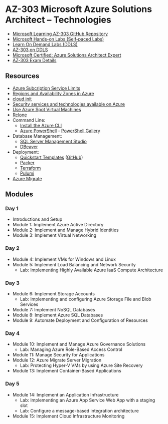 # AZ-303 Microsoft Azure Solutions Architect – Technologies

* [Microsoft Learning AZ-303 GitHub Repository](https://github.com/MicrosoftLearning/AZ-303-Microsoft-Azure-Architect-Technologies)
* [Microsoft Hands-on Labs (Self-paced Labs)](https://www.microsoft.com/handsonlabs/selfpacedlabs)
* [Learn On Demand Labs (DDLS)](https://ddls.learnondemand.net/)
* [AZ-303 on DDLS](https://www.ddls.com.au/courses/microsoft/azure/microsoft-az-303t00-microsoft-azure-architect-technologies/)
* [Microsoft Certified: Azure Solutions Architect Expert](https://docs.microsoft.com/en-us/learn/certifications/azure-solutions-architect/)
* [AZ-303 Exam Details](https://docs.microsoft.com/en-us/learn/certifications/exams/az-303)

## Resources

* [Azure Subcription Service Limits](https://docs.microsoft.com/en-us/azure/azure-resource-manager/management/azure-subscription-service-limits)
* [Regions and Availability Zones in Azure](https://docs.microsoft.com/en-us/azure/availability-zones/az-overview)
* [cloud init](https://cloud-init.io/)
* [Security services and technologies available on Azure](https://docs.microsoft.com/en-us/azure/security/fundamentals/services-technologies)
* [Use Azure Spot Virtual Machines](https://docs.microsoft.com/en-us/azure/virtual-machines/spot-vms)
* [Rclone](https://rclone.org/)
* Command Line:
  * [Install the Azure CLI](https://docs.microsoft.com/en-us/cli/azure/install-azure-cli)
  * [Azure PowerShell](https://docs.microsoft.com/en-us/powershell/azure/?view=azps-5.8.0) - [PowerShell Gallery](https://www.powershellgallery.com/)
* Database Management:
  * [SQL Server Management Studio](https://docs.microsoft.com/en-us/sql/ssms/download-sql-server-management-studio-ssms)
  * [DBeaver](https://dbeaver.io/)
* Deployment:
  * [Quickstart Templates](https://azure.microsoft.com/en-au/resources/templates/) ([GitHub](https://github.com/Azure/azure-quickstart-templates))
  * [Packer](https://www.packer.io/)
  * [Terraform](https://www.terraform.io/)
  * [Pulumi](https://www.pulumi.com/)
* [Azure Migrate](https://docs.microsoft.com/en-us/azure/migrate/migrate-services-overview)

## Modules

### Day 1

* Introductions and Setup
* Module 1: Implement Azure Active Directory
* Module 2: Implement and Manage Hybrid Identities
* Module 3: Implement Virtual Networking

### Day 2

* Module 4: Implement VMs for Windows and Linux
* Module 5: Implement Load Balancing and Network Security
  * Lab: Implementing Highly Available Azure IaaS Compute Architecture

### Day 3

* Module 6: Implement Storage Accounts
  * Lab: Implementing and configuring Azure Storage File and Blob Services
* Module 7: Implement NoSQL Databases
* Module 8: Implement Azure SQL Databases
* Module 9: Automate Deployment and Configuration of Resources

### Day 4

* Module 10: Implement and Manage Azure Governance Solutions
  * Lab: Managing Azure Role-Based Access Control
* Module 11: Manage Security for Applications
* Module 12: Azure Migrate Server Migration
  * Lab: Protecting Hyper-V VMs by using Azure Site Recovery
* Module 13: Implement Container-Based Applications
 
### Day 5

* Module 14: Implement an Application Infrastructure
  * Lab: Implementing an Azure App Service Web App with a staging slot
  * Lab: Configure a message-based integration architecture
* Module 15: Implement Cloud Infrastructure Monitoring


